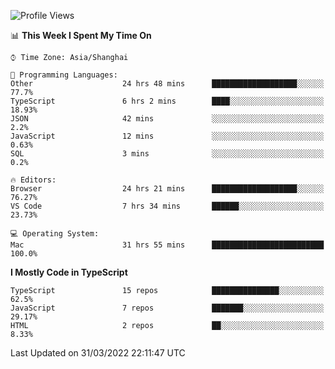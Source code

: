 <!--START_SECTION:waka-->
![Profile Views](http://img.shields.io/badge/Profile%20Views-1-blue)

📊 **This Week I Spent My Time On** 

```text
⌚︎ Time Zone: Asia/Shanghai

💬 Programming Languages: 
Other                    24 hrs 48 mins      ███████████████████░░░░░░   77.7% 
TypeScript               6 hrs 2 mins        ████░░░░░░░░░░░░░░░░░░░░░   18.93% 
JSON                     42 mins             ░░░░░░░░░░░░░░░░░░░░░░░░░   2.2% 
JavaScript               12 mins             ░░░░░░░░░░░░░░░░░░░░░░░░░   0.63% 
SQL                      3 mins              ░░░░░░░░░░░░░░░░░░░░░░░░░   0.2%

🔥 Editors: 
Browser                  24 hrs 21 mins      ███████████████████░░░░░░   76.27% 
VS Code                  7 hrs 34 mins       ██████░░░░░░░░░░░░░░░░░░░   23.73%

💻 Operating System: 
Mac                      31 hrs 55 mins      █████████████████████████   100.0%

```

**I Mostly Code in TypeScript** 

```text
TypeScript               15 repos            ███████████████░░░░░░░░░░   62.5% 
JavaScript               7 repos             ███████░░░░░░░░░░░░░░░░░░   29.17% 
HTML                     2 repos             ██░░░░░░░░░░░░░░░░░░░░░░░   8.33%

```



 Last Updated on 31/03/2022 22:11:47 UTC
<!--END_SECTION:waka-->
